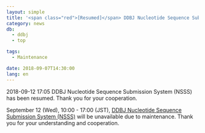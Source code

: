 ```yaml
---
layout: simple
title: '<span class="red">[Resumed]</span> DDBJ Nucleotide Sequence Submission System (NSSS) will be unavailable (Sep. 12(Wed)10:00 - 17:00)'
category: news
db:
  - ddbj
  - top

tags:
  - Maintenance

date: 2018-09-07T14:30:00
lang: en
---
```


<p><span class="red">2018-09-12 17:05 DDBJ Nucleotide Sequence Submission System (NSSS) has been resumed. Thank you for your cooperation.</span></p>

<p>September 12 (Wed), 10:00 - 17:00 (JST), <a href="/ddbj/web-submission-e.html">DDBJ Nucleotide Sequence Submission System (NSSS)</a> will be unavailable due to maintenance. Thank you for your understanding and cooperation.</p>
